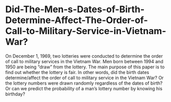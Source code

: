 # Did-The-Men-s-Dates-of-Birth-Determine-Affect-The-Order-of-Call-to-Military-Service-in-Vietnam-War?

On December 1, 1969, two lotteries were conducted to determine the order of call to military services in the Vietnam War. Men born between 1994 and 1950 are being “draw” from the lottery.
The main purpose of this paper is to find out whether the lottery is fair. In other words, did the birth dates determine/affect the order of call to military service in the Vietnam War? Or the lottery numbers were drawn randomly regardless of the dates of birth? Or can we predict the probability of a man’s lottery number by knowing his birthday?
